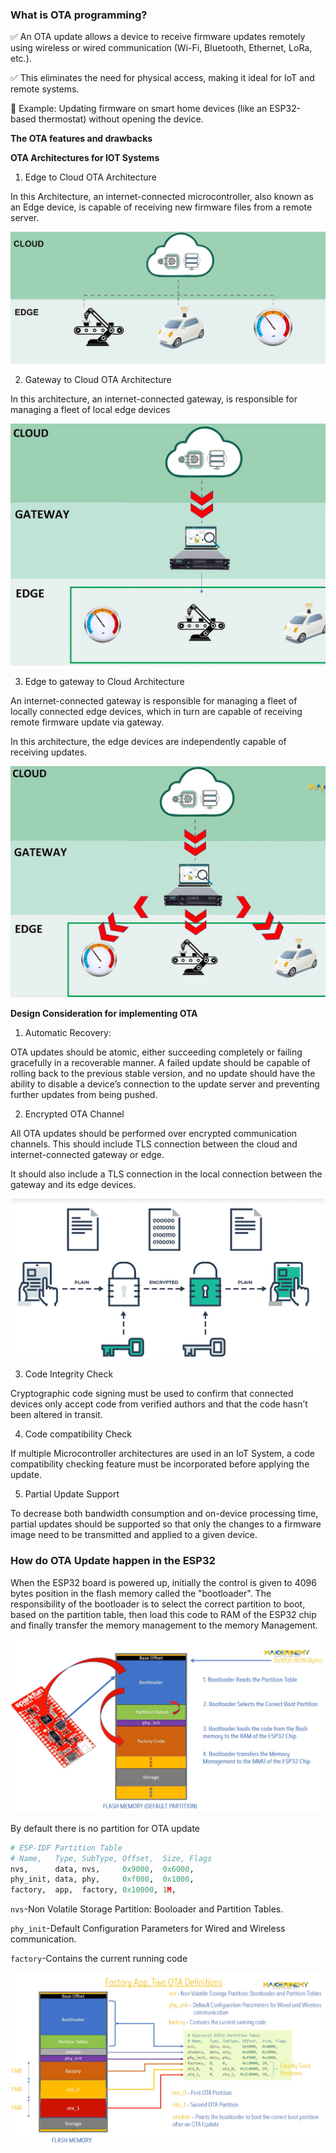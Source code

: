 ### What is OTA programming?

✅ An OTA update allows a device to receive firmware updates remotely using wireless or wired communication (Wi-Fi, Bluetooth, Ethernet, LoRa, etc.).

✅ This eliminates the need for physical access, making it ideal for IoT and remote systems.

📌 Example: Updating firmware on smart home devices (like an ESP32-based thermostat) without opening the device.


**The OTA features and drawbacks**


**OTA Architectures for IOT Systems**

1. Edge to Cloud OTA Architecture

In this Architecture, an internet-connected microcontroller, also known as an Edge device, is capable of receiving new firmware files from a remote server.

![alt text](./picture/image.png)

2. Gateway to Cloud OTA Architecture

In this architecture, an internet-connected gateway, is responsible for managing a fleet of local edge devices

![alt text](./picture/image-1.png)

3. Edge to gateway to Cloud Architecture

An internet-connected gateway is responsible for managing a fleet of locally connected edge devices, which in turn are capable of receiving remote firmware update via gateway.

In this architecture, the edge devices are independently capable of receiving updates.

![alt text](./picture/image-2.png)

**Design Consideration for implementing OTA**
1. Automatic Recovery: 

OTA updates should be atomic, either succeeding completely or failing gracefully in a recoverable manner. A failed update should be capable of rolling back to the previous stable version, and no update should have the ability to disable a device’s connection to the update server and preventing further updates from being pushed.

2. Encrypted OTA Channel

All OTA updates should be performed over encrypted communication channels. This should include TLS connection between the cloud and internet-connected gateway or edge. 

It should also include a TLS connection in the local connection between the gateway and its edge devices.

![alt text](./picture/image-3.png)

3. Code Integrity Check

Cryptographic code signing must be used to confirm that connected devices only accept code from verified authors and that the code hasn’t been altered in transit.

4. Code compatibility Check

If multiple Microcontroller architectures are used in an IoT System, a code compatibility checking feature must be incorporated before applying the update.

5. Partial Update Support

To decrease both bandwidth consumption and on-device processing time, partial updates should be supported so that only the changes to a firmware image need to be transmitted and applied to a given device.

### How do OTA Update happen in the ESP32

When the ESP32 board is powered up, initially the control is given to 4096 bytes position in the flash memory called the "bootloader". The responsibility of the bootloader is to select the correct partition to boot, based on the partition table, then load this code to RAM of the ESP32 chip and finally transfer the memory management to the memory Management.

![alt text](./picture/image-4.png)

By default there is no partition for OTA update

```python
# ESP-IDF Partition Table
# Name,   Type, SubType, Offset,  Size, Flags
nvs,      data, nvs,     0x9000,  0x6000,
phy_init, data, phy,     0xf000,  0x1000,
factory,  app,  factory, 0x10000, 1M,
```
`nvs`-Non Volatile Storage Partition: Booloader and Partition Tables.

`phy_init`-Default Configuration Parameters for Wired and Wireless communication.

`factory`-Contains the current running code

![alt text](./picture/image-5.png)
